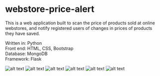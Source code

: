 # webstore-price-alert

This is a web application built to scan the price of products sold at online webstores, and notify registered users of changes in prices of products they have saved.<br />

Written in: Python <br />
Front end: HTML, CSS, Bootstrap<br />
Database: MongoDB<br />
Framework: Flask<br />

![alt text](https://github.com/hoghanhdo/webstore-price-alert/blob/master/web-application-demo/homepage.png?raw=true)
![alt text](https://github.com/hoghanhdo/webstore-price-alert/blob/master/web-application-demo/login.png?raw=true)
![alt text](https://github.com/hoghanhdo/webstore-price-alert/blob/master/web-application-demo/welcome.png?raw=true)
![alt text](https://github.com/hoghanhdo/webstore-price-alert/blob/master/web-application-demo/stores.png?raw=true)
![alt text](https://github.com/hoghanhdo/webstore-price-alert/blob/master/web-application-demo/alerts.png?raw=true)
![alt text](https://github.com/hoghanhdo/webstore-price-alert/blob/master/web-application-demo/new.png?raw=true)






